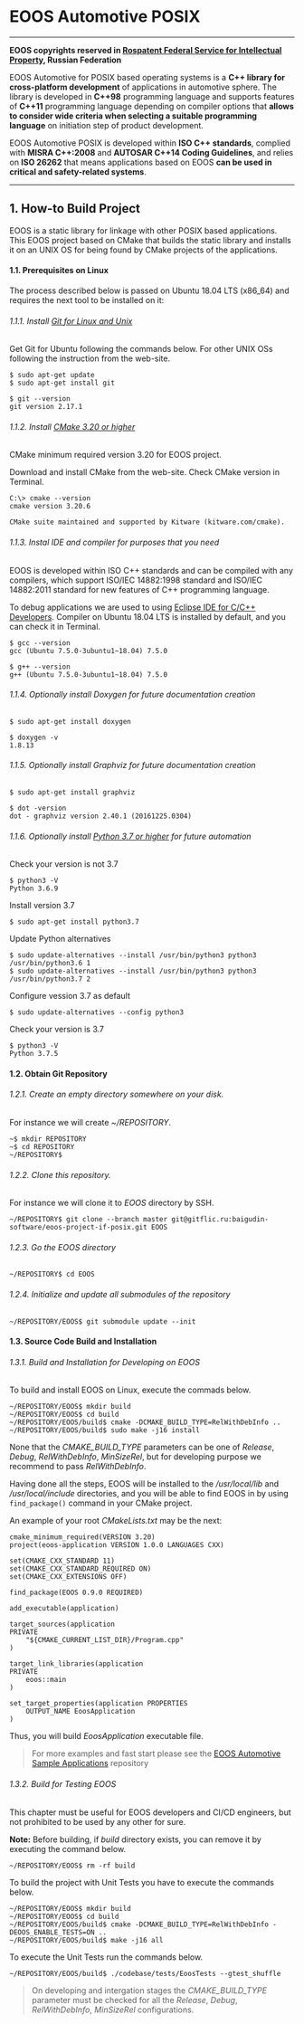 # EOOS Automotive POSIX
---
**EOOS copyrights reserved in [Rospatent Federal Service for Intellectual Property]( https://www1.fips.ru/registers-doc-view/fips_servlet?DB=EVM&DocNumber=2017664105&TypeFile=html), Russian Federation**

EOOS Automotive for POSIX based operating systems is a **C++ library for cross-platform development** of 
applications in automotive sphere. The library is developed in **C++98** programming language and supports 
features of **C++11** programming language depending on compiler options that 
**allows to consider wide criteria when selecting a suitable programming language** on initiation step 
of product development.

EOOS Automotive POSIX is developed within **ISO C++ standards**, complied with **MISRA C++:2008** and 
**AUTOSAR C++14 Coding Guidelines**, and relies on **ISO 26262** that means applications based on EOOS 
**can be used in critical and safety-related systems**.

---

## 1. How-to Build Project

EOOS is a static library for linkage with other POSIX based applications. This EOOS project based on CMake that builds 
the static library and installs it on an UNIX OS for being found by CMake projects of the applications.



#### 1.1. Prerequisites on Linux

The process described below is passed on Ubuntu 18.04 LTS (x86_64) and requires the next tool to be installed on it:

###### 1.1.1. Install [Git for Linux and Unix](https://git-scm.com/download/linux)


Get Git for Ubuntu following the commands below. For other UNIX OSs following the instruction from the web-site.

```
$ sudo apt-get update
$ sudo apt-get install git
 
$ git --version
git version 2.17.1
```

###### 1.1.2. Install [CMake 3.20 or higher](https://cmake.org/download/)

CMake minimum required version 3.20 for EOOS project.


Download and install CMake from the web-site. Check CMake version in Terminal.

```
C:\> cmake --version
cmake version 3.20.6

CMake suite maintained and supported by Kitware (kitware.com/cmake).
```

###### 1.1.3. Instal IDE and compiler for purposes that you need

EOOS is developed within ISO C++ standards and can be compiled with any compilers, 
which support ISO/IEC 14882:1998 standard and ISO/IEC 14882:2011 standard for new
features of C++ programming language.

To debug applications we are used to using [Eclipse IDE for C/C++ Developers](https://www.eclipse.org/downloads/packages/).
Compiler on Ubuntu 18.04 LTS is installed by default, and you can check it in Terminal.

```
$ gcc --version
gcc (Ubuntu 7.5.0-3ubuntu1~18.04) 7.5.0

$ g++ --version
g++ (Ubuntu 7.5.0-3ubuntu1~18.04) 7.5.0
```

###### 1.1.4. Optionally install Doxygen for future documentation creation

```
$ sudo apt-get install doxygen

$ doxygen -v
1.8.13
```

###### 1.1.5. Optionally install Graphviz for future documentation creation

```
$ sudo apt-get install graphviz

$ dot -version
dot - graphviz version 2.40.1 (20161225.0304)
```

###### 1.1.6. Optionally install [Python 3.7 or higher](https://www.python.org/downloads/) for future automation

Check your version is not 3.7

```
$ python3 -V
Python 3.6.9
```
 
Install version 3.7

```
$ sudo apt-get install python3.7
```
 
Update Python alternatives

```
$ sudo update-alternatives --install /usr/bin/python3 python3 /usr/bin/python3.6 1
$ sudo update-alternatives --install /usr/bin/python3 python3 /usr/bin/python3.7 2
```
 
Configure vession 3.7 as default

```
$ sudo update-alternatives --config python3
``` 

Check your version is 3.7

```
$ python3 -V
Python 3.7.5
```



#### 1.2. Obtain Git Repository

###### 1.2.1. Create an empty directory somewhere on your disk. 

For instance we will create *~/REPOSITORY*.

```
~$ mkdir REPOSITORY
~$ cd REPOSITORY
~/REPOSITORY$
```

###### 1.2.2. Clone this repository. 

For instance we will clone it to *EOOS* directory by SSH.

```
~/REPOSITORY$ git clone --branch master git@gitflic.ru:baigudin-software/eoos-project-if-posix.git EOOS
```

###### 1.2.3. Go the EOOS directory

```
~/REPOSITORY$ cd EOOS
```

###### 1.2.4. Initialize and update all submodules of the repository

```
~/REPOSITORY/EOOS$ git submodule update --init
```



#### 1.3. Source Code Build and Installation

###### 1.3.1. Build and Installation for Developing on EOOS

To build and install EOOS on Linux, execute the commads below.

```
~/REPOSITORY/EOOS$ mkdir build
~/REPOSITORY/EOOS$ cd build
~/REPOSITORY/EOOS/build$ cmake -DCMAKE_BUILD_TYPE=RelWithDebInfo ..
~/REPOSITORY/EOOS/build$ sudo make -j16 install
```

None that the *CMAKE_BUILD_TYPE* parameters can be one of *Release*, *Debug*, *RelWithDebInfo*, *MinSizeRel*, but for developing
purpose we recommend to pass *RelWithDebInfo*.

Having done all the steps, EOOS will be installed to the */usr/local/lib* and */usr/local/include* directories, and 
you will be able to find EOOS in by using `find_package()` command in your CMake project.

An example of your root *CMakeLists.txt* may be the next:

```
cmake_minimum_required(VERSION 3.20)
project(eoos-application VERSION 1.0.0 LANGUAGES CXX)

set(CMAKE_CXX_STANDARD 11)
set(CMAKE_CXX_STANDARD_REQUIRED ON)
set(CMAKE_CXX_EXTENSIONS OFF)

find_package(EOOS 0.9.0 REQUIRED)

add_executable(application)

target_sources(application
PRIVATE
    "${CMAKE_CURRENT_LIST_DIR}/Program.cpp"
)

target_link_libraries(application
PRIVATE
    eoos::main
)

set_target_properties(application PROPERTIES
    OUTPUT_NAME EoosApplication
)
```

Thus, you will build *EoosApplication* executable file.

> For more examples and fast start please see 
> the [EOOS Automotive Sample Applications](https://gitflic.ru/project/baigudin-software/eoos-project-sample-applications) repository

###### 1.3.2. Build for Testing EOOS

This chapter must be useful for EOOS developers and CI/CD engineers, but not prohibited to be used by any other for sure.

**Note:** Before building, if *build* directory exists, you can remove it by executing the command below.

```
~/REPOSITORY/EOOS$ rm -rf build
```

To build the project with Unit Tests you have to execute the commands below.

```
~/REPOSITORY/EOOS$ mkdir build
~/REPOSITORY/EOOS$ cd build
~/REPOSITORY/EOOS/build$ cmake -DCMAKE_BUILD_TYPE=RelWithDebInfo -DEOOS_ENABLE_TESTS=ON ..
~/REPOSITORY/EOOS/build$ make -j16 all
```

To execute the Unit Tests run the commands below.

```
~/REPOSITORY/EOOS/build$ ./codebase/tests/EoosTests --gtest_shuffle
```

> On developing and intergation stages the *CMAKE_BUILD_TYPE* parameter must be checked for all the 
> *Release*, *Debug*, *RelWithDebInfo*, *MinSizeRel* configurations.

